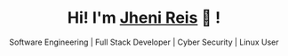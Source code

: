 <div align="center">
	<h1>Hi! I'm <a href="https://linktr.ee/jenniereis">Jheni Reis</a> 🐬 !</h1>
	<div> Software Engineering | Full Stack Developer | Cyber Security | Linux User </div>
	<br />
